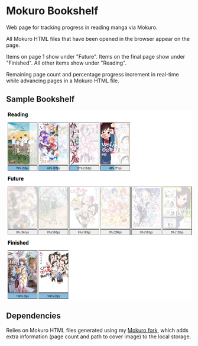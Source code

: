 # Mokuro Bookshelf

Web page for tracking progress in reading manga via Mokuro.

All Mokuro HTML files that have been opened in the browser appear on the page.

Items on page 1 show under "Future".  Items on the final page show under "Finished".  All other items show under "Reading".

Remaining page count and percentage progress increment in real-time while advancing pages in a Mokuro HTML file.

## Sample Bookshelf
![](Sample%20Bookshelf%203.png)

## Dependencies

Relies on Mokuro HTML files generated using my [Mokuro fork](https://github.com/ChristopherFritz/mokuro), which adds extra information (page count and path to cover image) to the local storage.
